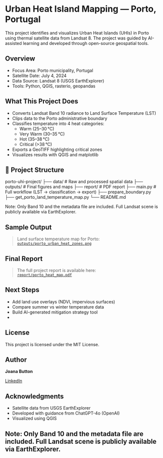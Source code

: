 # Urban Heat Island Mapping — Porto, Portugal

This project identifies and visualizes Urban Heat Islands (UHIs) in Porto using thermal satellite data from Landsat 8. The project was guided by AI-assisted learning and developed through open-source geospatial tools.

## Overview

- Focus Area: Porto municipality, Portugal
- Satellite Date: July 4, 2024
- Data Source: Landsat 8 (USGS EarthExplorer)
- Tools: Python, QGIS, rasterio, geopandas

## What This Project Does

- Converts Landsat Band 10 radiance to Land Surface Temperature (LST)
- Clips data to the Porto administrative boundary
- Classifies temperature into 4 heat categories:
  - Warm (25–30 °C)
  - Very Warm (30–35 °C)
  - Hot (35–38 °C)
  - Critical (>38 °C)
- Exports a GeoTIFF highlighting critical zones
- Visualizes results with QGIS and matplotlib

## 📂 Project Structure

porto-uhi-project/
├── data/ # Raw and processed spatial data
├── outputs/ # Final figures and maps
├── report/ # PDF report
├── main.py # Full workflow (LST → classification → export)
├── prepare_boundary.py
├── get_porto_land_temperature_map.py
└── README.md

Note: Only Band 10 and the metadata file are included. Full Landsat scene is publicly available via EarthExplorer.

## Sample Output

> Land surface temperature map for Porto:   
>  [`outputs/porto_urban_heat_zones.png`](outputs/porto_urban_heat_zones.png)


## Final Report

> The full project report is available here:  
>  [`report/porto_heat_map.pdf`](report/porto_heat_map.pdf)

## Next Steps

- Add land use overlays (NDVI, impervious surfaces)
- Compare summer vs winter temperature data
- Build AI-generated mitigation strategy tool
- 




## License

This project is licensed under the MIT License.

## Author

**Joana Button**


[LinkedIn](https://www.linkedin.com/in/joana-cardoso-button-33310844/) 

## Acknowledgments

- Satellite data from USGS EarthExplorer
- Developed with guidance from ChatGPT-4o (OpenAI)
- Visualized using QGIS

Note: 
Only Band 10 and the metadata file are included. Full Landsat scene is publicly available via EarthExplorer.
---


